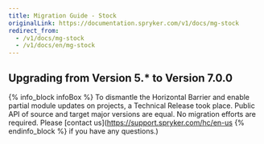 ```yaml
---
title: Migration Guide - Stock
originalLink: https://documentation.spryker.com/v1/docs/mg-stock
redirect_from:
  - /v1/docs/mg-stock
  - /v1/docs/en/mg-stock
---
```


## Upgrading from Version 5.* to Version 7.0.0
{% info_block infoBox %}
To dismantle the Horizontal Barrier and enable partial module updates on projects, a Technical Release took place. Public API of source and target major versions are equal. No migration efforts are required. Please [contact us](https://support.spryker.com/hc/en-us
{% endinfo_block %} if you have any questions.)
